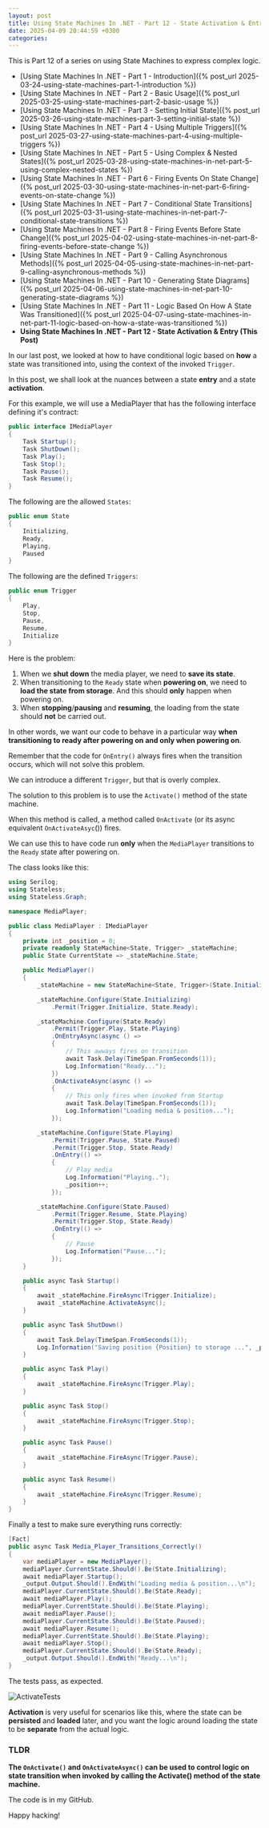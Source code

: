 ```yaml
---
layout: post
title: Using State Machines In .NET - Part 12 - State Activation & Entry
date: 2025-04-09 20:44:59 +0300
categories:
---
```


This is Part 12 of a series on using State Machines to express complex logic.

- [Using State Machines In .NET  - Part 1 - Introduction]({% post_url 2025-03-24-using-state-machines-part-1-introduction %})
- [Using State Machines In .NET  - Part 2 - Basic Usage]({% post_url 2025-03-25-using-state-machines-part-2-basic-usage %})
- [Using State Machines In .NET  - Part 3 - Setting Initial State]({% post_url 2025-03-26-using-state-machines-part-3-setting-initial-state %})
- [Using State Machines In .NET  - Part 4 - Using Multiple Triggers]({% post_url 2025-03-27-using-state-machines-part-4-using-multiple-triggers %})
- [Using State Machines In .NET - Part 5 - Using Complex & Nested States]({% post_url 2025-03-28-using-state-machines-in-net-part-5-using-complex-nested-states %})
- [Using State Machines In .NET - Part 6 - Firing Events On State Change]({% post_url 2025-03-30-using-state-machines-in-net-part-6-firing-events-on-state-change %})
- [Using State Machines In .NET - Part 7 - Conditional State Transitions]({% post_url 2025-03-31-using-state-machines-in-net-part-7-conditional-state-transitions %})
- [Using State Machines In .NET - Part 8 - Firing Events Before State Change]({% post_url 2025-04-02-using-state-machines-in-net-part-8-firing-events-before-state-change %})
- [Using State Machines In .NET - Part 9 - Calling Asynchronous Methods]({% post_url 2025-04-05-using-state-machines-in-net-part-9-calling-asynchronous-methods %})
- [Using State Machines In .NET - Part 10 - Generating State Diagrams]({% post_url 2025-04-06-using-state-machines-in-net-part-10-generating-state-diagrams %})
- [Using State Machines In .NET - Part 11 - Logic Based On How A State Was Transitioned]({% post_url 2025-04-07-using-state-machines-in-net-part-11-logic-based-on-how-a-state-was-transitioned %})
- **Using State Machines In .NET - Part 12 - State Activation & Entry (This Post)**

In our last post, we looked at how to have conditional logic based on **how** a state was transitioned into, using the context of the invoked `Trigger`.

In this post, we shall look at the nuances between a state **entry** and a state **activation**.

For this example, we will use a MediaPlayer that has the following interface defining it's contract:

```c#
public interface IMediaPlayer
{
    Task Startup();
    Task ShutDown();
    Task Play();
    Task Stop();
    Task Pause();
    Task Resume();
}
```

The following are the allowed `States`:

```c#
public enum State
{
    Initializing,
    Ready,
    Playing,
    Paused
}
```

The following are the defined `Triggers`:

```c#
public enum Trigger
{
    Play,
    Stop,
    Pause,
    Resume,
    Initialize
}
```

Here is the problem:

1. When we **shut down** the media player, we need to **save its state**.
2. When transitioning to the `Ready` state when **powering on**, we need to **load the state from storage**. And this should **only** happen when powering on.
3. When **stopping**/**pausing** and **resuming**, the loading from the state should **not** be carried out.

In other words, we want our code to behave in a particular way **when transitioning to ready after powering on and only when powering on**.

Remember that the code for `OnEntry()` always fires when the transition occurs, which will not solve this problem.

We can introduce a different `Trigger`, but that is overly complex.

The solution to this problem is to use the `Activate()` method of the state machine.

When this method is called, a method called `OnActivate` (or its async equivalent `OnActivateAsyc`()) fires.

We can use this to have code run **only** when the `MediaPlayer` transitions to the `Ready` state after powering on.

The class looks like this:

```c#
using Serilog;
using Stateless;
using Stateless.Graph;

namespace MediaPlayer;

public class MediaPlayer : IMediaPlayer
{
    private int _position = 0;
    private readonly StateMachine<State, Trigger> _stateMachine;
    public State CurrentState => _stateMachine.State;

    public MediaPlayer()
    {
        _stateMachine = new StateMachine<State, Trigger>(State.Initializing);

        _stateMachine.Configure(State.Initializing)
            .Permit(Trigger.Initialize, State.Ready);

        _stateMachine.Configure(State.Ready)
            .Permit(Trigger.Play, State.Playing)
            .OnEntryAsync(async () =>
            {
                // This awways fires on transition
                await Task.Delay(TimeSpan.FromSeconds(1));
                Log.Information("Ready...");
            })
            .OnActivateAsync(async () =>
            {
                // This only fires when invoked from Startup
                await Task.Delay(TimeSpan.FromSeconds(1));
                Log.Information("Loading media & position...");
            });

        _stateMachine.Configure(State.Playing)
            .Permit(Trigger.Pause, State.Paused)
            .Permit(Trigger.Stop, State.Ready)
            .OnEntry(() =>
            {
                // Play media
                Log.Information("Playing..");
                _position++;
            });

        _stateMachine.Configure(State.Paused)
            .Permit(Trigger.Resume, State.Playing)
            .Permit(Trigger.Stop, State.Ready)
            .OnEntry(() =>
            {
                // Pause
                Log.Information("Pause...");
            });
    }

    public async Task Startup()
    {
        await _stateMachine.FireAsync(Trigger.Initialize);
        await _stateMachine.ActivateAsync();
    }

    public async Task ShutDown()
    {
        await Task.Delay(TimeSpan.FromSeconds(1));
        Log.Information("Saving position {Position} to storage ...", _position);
    }

    public async Task Play()
    {
        await _stateMachine.FireAsync(Trigger.Play);
    }

    public async Task Stop()
    {
        await _stateMachine.FireAsync(Trigger.Stop);
    }

    public async Task Pause()
    {
        await _stateMachine.FireAsync(Trigger.Pause);
    }

    public async Task Resume()
    {
        await _stateMachine.FireAsync(Trigger.Resume);
    }
}
```

Finally a test to make sure everything runs correctly:

```c#
[Fact]
public async Task Media_Player_Transitions_Correctly()
{
    var mediaPlayer = new MediaPlayer();
    mediaPlayer.CurrentState.Should().Be(State.Initializing);
    await mediaPlayer.Startup();
    _output.Output.Should().EndWith("Loading media & position...\n");
    mediaPlayer.CurrentState.Should().Be(State.Ready);
    await mediaPlayer.Play();
    mediaPlayer.CurrentState.Should().Be(State.Playing);
    await mediaPlayer.Pause();
    mediaPlayer.CurrentState.Should().Be(State.Paused);
    await mediaPlayer.Resume();
    mediaPlayer.CurrentState.Should().Be(State.Playing);
    await mediaPlayer.Stop();
    mediaPlayer.CurrentState.Should().Be(State.Ready);
    _output.Output.Should().EndWith("Ready...\n");
}
```

The tests pass, as expected.

![ActivateTests](../images/2025/04/ActivateTests.png)

**Activation** is very useful for scenarios like this, where the state can be **persisted** and **loaded** later, and you want the logic around loading the state to be **separate** from the actual logic.

### TLDR

**The `OnActivate()` and `OnActivateAsync()` can be used to control logic on state transition when invoked by calling the Activate() method of the state machine.**

The code is in my GitHub.

Happy hacking!
